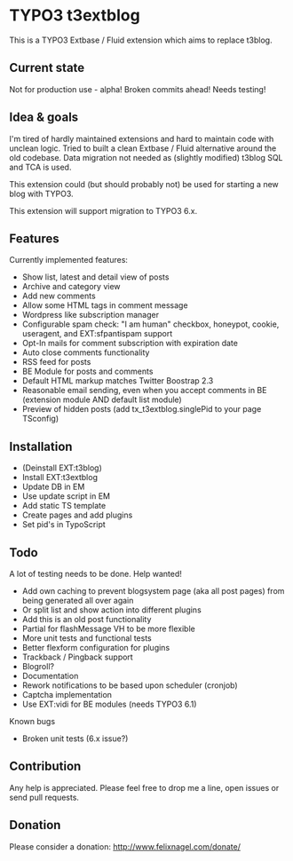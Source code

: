 TYPO3 t3extblog
===============

This is a TYPO3 Extbase / Fluid extension which aims to replace t3blog.


Current state
------------
Not for production use - alpha! Broken commits ahead!
Needs testing!



Idea & goals
------------
I'm tired of hardly maintained extensions and hard to maintain code with unclean logic.
Tried to built a clean Extbase / Fluid alternative around the old codebase.
Data migration not needed as (slightly modified) t3blog SQL and TCA is used.

This extension could (but should probably not) be used for starting a new blog with TYPO3.

This extension will support migration to TYPO3 6.x.


Features
------------

Currently implemented features:

* Show list, latest and detail view of posts
* Archive and category view
* Add new comments
* Allow some HTML tags in comment message
* Wordpress like subscription manager
* Configurable spam check: "I am human" checkbox, honeypot, cookie, useragent, and EXT:sfpantispam support
* Opt-In mails for comment subscription with expiration date
* Auto close comments functionality
* RSS feed for posts
* BE Module for posts and comments
* Default HTML markup matches Twitter Boostrap 2.3
* Reasonable email sending, even when you accept comments in BE (extension module AND default list module)
* Preview of hidden posts (add tx_t3extblog.singlePid to your page TSconfig)


Installation
------------

* (Deinstall EXT:t3blog)
* Install EXT:t3extblog
* Update DB in EM
* Use update script in EM
* Add static TS template
* Create pages and add plugins
* Set pid's in TypoScript


Todo
------------

A lot of testing needs to be done. Help wanted!

* Add own caching to prevent blogsystem page (aka all post pages) from being generated all over again
* Or split list and show action into different plugins
* Add this is an old post functionality
* Partial for flashMessage VH to be more flexible
* More unit tests and functional tests
* Better flexform configuration for plugins
* Trackback / Pingback support
* Blogroll?
* Documentation
* Rework notifications to be based upon scheduler (cronjob)
* Captcha implementation
* Use EXT:vidi for BE modules (needs TYPO3 6.1)


Known bugs
* Broken unit tests (6.x issue?)



Contribution
------------

Any help is appreciated. Please feel free to drop me a line, open issues or send pull requests.


Donation
------------

Please consider a donation: http://www.felixnagel.com/donate/